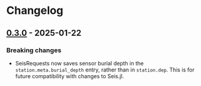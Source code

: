# Changelog

## [0.3.0](https://github.com/anowacki/SeisRequests.jl/compare/v0.2.3...v0.3.0) - 2025-01-22

### Breaking changes
- SeisRequests now saves sensor burial depth in the `station.meta.burial_depth`
  entry, rather than in `station.dep`.  This is for future compatibility with
  changes to Seis.jl.

